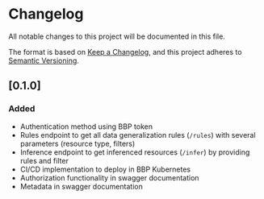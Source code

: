 # Changelog
All notable changes to this project will be documented in this file.

The format is based on [Keep a Changelog](https://keepachangelog.com/en/1.0.0/),
and this project adheres to [Semantic Versioning](https://semver.org/spec/v2.0.0.html).

## [0.1.0]

### Added

- Authentication method using BBP token
- Rules endpoint to get all data generalization rules (`/rules`) with several parameters (resource type, filters)
- Inference endpoint to get inferenced resources (`/infer`) by providing rules and filter
- CI/CD implementation to deploy in BBP Kubernetes
- Authorization functionality in swagger documentation
- Metadata in swagger documentation